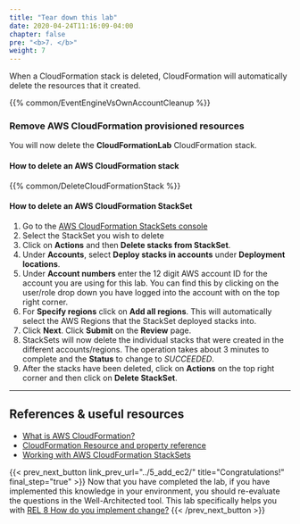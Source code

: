 ```yaml
---
title: "Tear down this lab"
date: 2020-04-24T11:16:09-04:00
chapter: false
pre: "<b>7. </b>"
weight: 7
---
```

When a CloudFormation stack is deleted, CloudFormation will automatically delete
the resources that it created.

{{% common/EventEngineVsOwnAccountCleanup %}}

### Remove AWS CloudFormation provisioned resources

You will now delete the **CloudFormationLab** CloudFormation stack.

#### How to delete an AWS CloudFormation stack

{{% common/DeleteCloudFormationStack %}}

#### How to delete an AWS CloudFormation StackSet

1.  Go to the [AWS CloudFormation StackSets console](https://console.aws.amazon.com/cloudformation/home#/stacksets)
1.  Select the StackSet you wish to delete
1.  Click on **Actions** and then **Delete stacks from StackSet**.
1.  Under **Accounts**, select **Deploy stacks in accounts** under **Deployment locations**.
1.  Under **Account numbers** enter the 12 digit AWS account ID for the account you are using for this lab. You can find this by clicking on the user/role drop down you have logged into the account with on the top right corner.
1.  For **Specify regions** click on **Add all regions**. This will automatically select the AWS Regions that the StackSet deployed stacks into.
1.  Click **Next**. Click **Submit** on the **Review** page.
1.  StackSets will now delete the individual stacks that were created in the different accounts/regions. The operation takes about 3 minutes to complete and the **Status** to change to _SUCCEEDED_.
1.  After the stacks have been deleted, click on **Actions** on the top right corner and then click on **Delete StackSet**.

---

## References & useful resources

* [What is AWS CloudFormation?](https://docs.aws.amazon.com/AWSCloudFormation/latest/UserGuide/Welcome.html)
* [CloudFormation Resource and property reference](https://docs.aws.amazon.com/AWSCloudFormation/latest/UserGuide/aws-template-resource-type-ref.html)
* [Working with AWS CloudFormation StackSets](https://docs.aws.amazon.com/AWSCloudFormation/latest/UserGuide/what-is-cfnstacksets.html)

{{< prev_next_button link_prev_url="../5_add_ec2/" title="Congratulations!" final_step="true" >}}
Now that you have completed the lab, if you have implemented this knowledge in your environment, you should re-evaluate the questions in the Well-Architected tool. This lab specifically helps you with [REL 8  How do you implement change?](https://docs.aws.amazon.com/wellarchitected/latest/framework/a-change-management.html)
{{< /prev_next_button >}}
